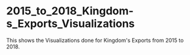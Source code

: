 # 2015_to_2018_Kingdom-s_Exports_Visualizations

This shows the Visualizations done for Kingdom's Exports from 2015 to 2018.
